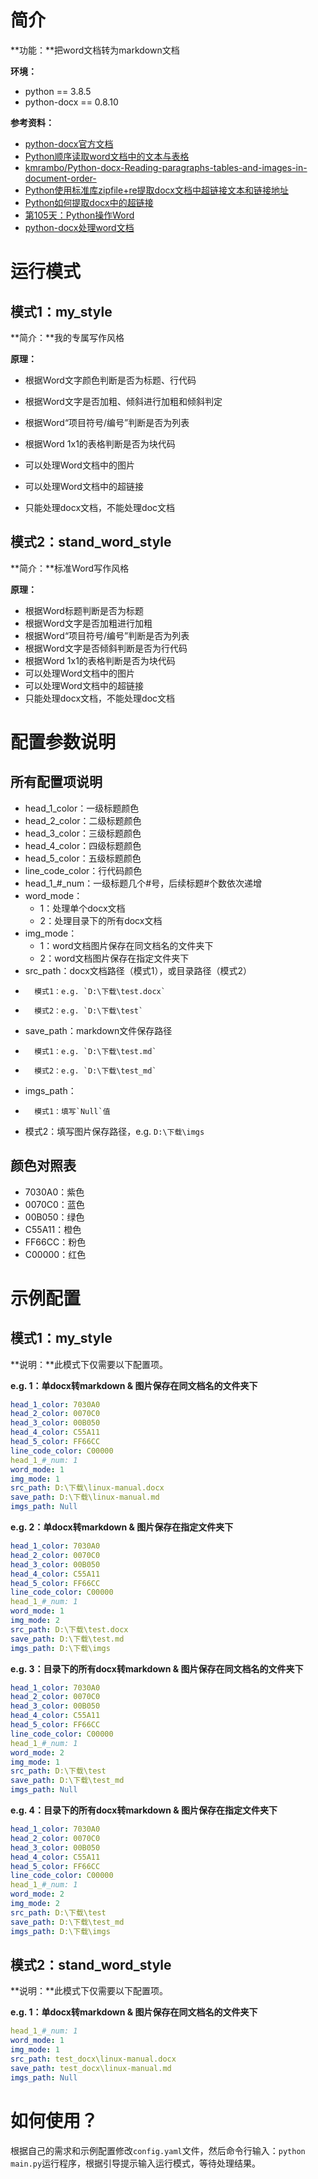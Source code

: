 # 简介

**功能：**把word文档转为markdown文档

**环境：**

- python == 3.8.5
- python-docx == 0.8.10

**参考资料：**
- [python-docx官方文档](https://python-docx.readthedocs.io/en/latest/index.html)
- [Python顺序读取word文档中的文本与表格](https://blog.csdn.net/qq_39600166/article/details/101537368)
- [kmrambo/Python-docx-Reading-paragraphs-tables-and-images-in-document-order-](https://github.com/kmrambo/Python-docx-Reading-paragraphs-tables-and-images-in-document-order-)
- [Python使用标准库zipfile+re提取docx文档中超链接文本和链接地址](https://cloud.tencent.com/developer/article/1703178)
- [Python如何提取docx中的超链接](https://blog.csdn.net/s1162276945/article/details/102919305)
- [第105天：Python操作Word](http://www.ityouknow.com/python/2019/12/31/python-word-105.html)
- [python-docx处理word文档](https://zhuanlan.zhihu.com/p/61340025)

# 运行模式

## 模式1：my_style

**简介：**我的专属写作风格

**原理：**

- 根据Word文字颜色判断是否为标题、行代码
- 根据Word文字是否加粗、倾斜进行加粗和倾斜判定
- 根据Word“项目符号/编号”判断是否为列表
- 根据Word 1x1的表格判断是否为块代码

- 可以处理Word文档中的图片
- 可以处理Word文档中的超链接
- 只能处理docx文档，不能处理doc文档

## 模式2：stand_word_style

**简介：**标准Word写作风格

**原理：**

- 根据Word标题判断是否为标题
- 根据Word文字是否加粗进行加粗
- 根据Word“项目符号/编号”判断是否为列表
- 根据Word文字是否倾斜判断是否为行代码
- 根据Word 1x1的表格判断是否为块代码
- 可以处理Word文档中的图片
- 可以处理Word文档中的超链接
- 只能处理docx文档，不能处理doc文档

# 配置参数说明

## 所有配置项说明

- head_1_color：一级标题颜色
- head_2_color：二级标题颜色
- head_3_color：三级标题颜色
- head_4_color：四级标题颜色
- head_5_color：五级标题颜色
- line_code_color：行代码颜色
- head_1\_#_num：一级标题几个#号，后续标题#个数依次递增
- word_mode：
  - 1：处理单个docx文档
  - 2：处理目录下的所有docx文档
- img_mode：
  - 1：word文档图片保存在同文档名的文件夹下
  - 2：word文档图片保存在指定文件夹下
- src_path：docx文档路径（模式1），或目录路径（模式2）
-       模式1：e.g. `D:\下载\test.docx`
-       模式2：e.g. `D:\下载\test`
- save_path：markdown文件保存路径
-       模式1：e.g. `D:\下载\test.md`
-       模式2：e.g. `D:\下载\test_md`
- imgs_path：
-       模式1：填写`Null`值
- 模式2：填写图片保存路径，e.g. `D:\下载\imgs`

## 颜色对照表

- 7030A0：紫色
- 0070C0：蓝色
- 00B050：绿色
- C55A11：橙色
- FF66CC：粉色
- C00000：红色

# 示例配置

## 模式1：my_style

**说明：**此模式下仅需要以下配置项。

**e.g. 1：单docx转markdown & 图片保存在同文档名的文件夹下**

```yaml
head_1_color: 7030A0
head_2_color: 0070C0
head_3_color: 00B050
head_4_color: C55A11
head_5_color: FF66CC
line_code_color: C00000
head_1_#_num: 1
word_mode: 1
img_mode: 1
src_path: D:\下载\linux-manual.docx
save_path: D:\下载\linux-manual.md
imgs_path: Null
```

**e.g. 2：单docx转markdown & 图片保存在指定文件夹下**

```yaml
head_1_color: 7030A0
head_2_color: 0070C0
head_3_color: 00B050
head_4_color: C55A11
head_5_color: FF66CC
line_code_color: C00000
head_1_#_num: 1
word_mode: 1
img_mode: 2
src_path: D:\下载\test.docx
save_path: D:\下载\test.md
imgs_path: D:\下载\imgs
```

**e.g. 3：目录下的所有docx转markdown & 图片保存在同文档名的文件夹下**

```yaml
head_1_color: 7030A0
head_2_color: 0070C0
head_3_color: 00B050
head_4_color: C55A11
head_5_color: FF66CC
line_code_color: C00000
head_1_#_num: 1
word_mode: 2
img_mode: 1
src_path: D:\下载\test
save_path: D:\下载\test_md
imgs_path: Null
```

**e.g. 4：目录下的所有docx转markdown & 图片保存在指定文件夹下**

```yaml
head_1_color: 7030A0
head_2_color: 0070C0
head_3_color: 00B050
head_4_color: C55A11
head_5_color: FF66CC
line_code_color: C00000
head_1_#_num: 1
word_mode: 2
img_mode: 2
src_path: D:\下载\test
save_path: D:\下载\test_md
imgs_path: D:\下载\imgs
```

## 模式2：stand_word_style

**说明：**此模式下仅需要以下配置项。

**e.g. 1：单docx转markdown & 图片保存在同文档名的文件夹下**

```yaml
head_1_#_num: 1
word_mode: 1
img_mode: 1
src_path: test_docx\linux-manual.docx
save_path: test_docx\linux-manual.md
imgs_path: Null
```

# 如何使用？

根据自己的需求和示例配置修改`config.yaml`文件，然后命令行输入：`python main.py`运行程序，根据引导提示输入运行模式，等待处理结果。